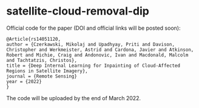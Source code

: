 # satellite-cloud-removal-dip

Official code for the paper (DOI and official links will be posted soon):
```
@Article{rs14051120,
author = {Czerkawski, Mikolaj and Upadhyay, Priti and Davison, Christopher and Werkmeister, Astrid and Cardona, Javier and Atkinson, Robert and Michie, Craig and Andonovic, Ivan and Macdonald, Malcolm and Tachtatzis, Christos},
title = {Deep Internal Learning for Inpainting of Cloud-Affected Regions in Satellite Imagery},
journal = {Remote Sensing}
year = {2022}
}
```

The code will be uploaded by the end of March 2022.
